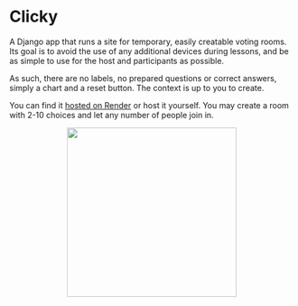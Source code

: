 # Clicky
A Django app that runs a site for temporary, easily creatable voting rooms. Its goal is to avoid the use of any additional devices during lessons, and be as simple to use for the host and participants as possible. 

As such, there are no labels, no prepared questions or correct answers, simply a chart and a reset button. The context is up to you to create.

You can find it [hosted on Render](https://clicky.offz.me) or host it yourself. You may create a room with 2-10 choices and let any number of people join in.

<p align="center">
<img src="https://user-images.githubusercontent.com/16233018/82522395-4bf26d80-9af7-11ea-9a66-dc153f3be93e.png" width="300px"/>
</p>
